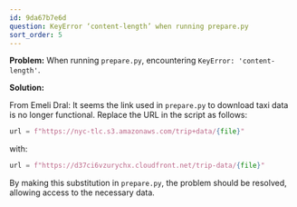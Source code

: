 ```yaml
---
id: 9da67b7e6d
question: KeyError ‘content-length’ when running prepare.py
sort_order: 5
---
```


**Problem:** When running `prepare.py`, encountering `KeyError: 'content-length'`.

**Solution:**

From Emeli Dral: It seems the link used in `prepare.py` to download taxi data is no longer functional. Replace the URL in the script as follows:

```python
url = f"https://nyc-tlc.s3.amazonaws.com/trip+data/{file}"
```

with:

```python
url = f"https://d37ci6vzurychx.cloudfront.net/trip-data/{file}"
```

By making this substitution in `prepare.py`, the problem should be resolved, allowing access to the necessary data.